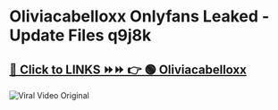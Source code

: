 
 # Oliviacabelloxx Onlyfans Leaked - Update Files q9j8k

## <h2><a href="https://clipsfans.com/Oliviacabelloxx&ref=git">🔗 Click to LINKS ⏩⏩ 👉 🟢 Oliviacabelloxx </a></h2>

<a href="https://clipsfans.com/Oliviacabelloxx&ref=git" rel="nofollow" data-target="animated-image.originalLink"><img src="https://i.ibb.co.com/xMMVF88/686577567.gif" alt="Viral Video Original" style="max-width: 100%; display: inline-block;" data-target="animated-image.originalImage"></a>

